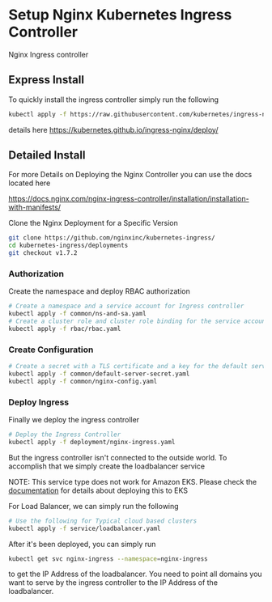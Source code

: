 # Setup Nginx Kubernetes Ingress Controller

Nginx Ingress controller

## Express Install

To quickly install the ingress controller simply run the following

```bash
kubectl apply -f https://raw.githubusercontent.com/kubernetes/ingress-nginx/controller-v0.35.0/deploy/static/provider/cloud/deploy.yaml
```

details here https://kubernetes.github.io/ingress-nginx/deploy/

## Detailed Install
For more Details on Deploying the Nginx Controller you can use the docs located here

https://docs.nginx.com/nginx-ingress-controller/installation/installation-with-manifests/

Clone the Nginx Deployment for a Specific Version

```bash
git clone https://github.com/nginxinc/kubernetes-ingress/
cd kubernetes-ingress/deployments
git checkout v1.7.2
```

### Authorization
Create the namespace and deploy RBAC authorization

```bash
# Create a namespace and a service account for Ingress controller
kubectl apply -f common/ns-and-sa.yaml
# Create a cluster role and cluster role binding for the service account:
kubectl apply -f rbac/rbac.yaml
```

### Create Configuration

```bash
# Create a secret with a TLS certificate and a key for the default server in NGINX
kubectl apply -f common/default-server-secret.yaml
kubectl apply -f common/nginx-config.yaml
```


### Deploy Ingress

Finally we deploy the ingress controller

```bash
# Deploy the Ingress Controller
kubectl apply -f deployment/nginx-ingress.yaml
```

But the ingress controller isn't connected to the outside world. To accomplish that we simply create the loadbalancer service

NOTE: This service type does not work for Amazon EKS. Please check the [documentation](https://docs.nginx.com/nginx-ingress-controller/installation/installation-with-manifests/) for details about deploying this to EKS

For Load Balancer, we can simply run the following

```bash
# Use the following for Typical cloud based clusters
kubectl apply -f service/loadbalancer.yaml
```

After it's been deployed, you can simply run

```bash
kubectl get svc nginx-ingress --namespace=nginx-ingress
```
to get the IP Address of the loadbalancer. You need to point all domains you want to serve by the ingress controller to the IP Address of the loadbalancer.